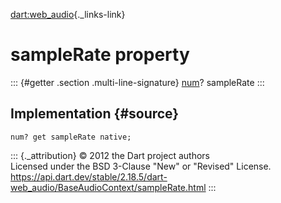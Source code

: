 [dart:web\_audio](../../dart-web_audio/dart-web_audio-library){._links-link}

sampleRate property
===================

::: {#getter .section .multi-line-signature}
[num](../../dart-core/num-class)? sampleRate
:::

Implementation {#source}
--------------

``` {.language-dart data-language="dart"}
num? get sampleRate native;
```

::: {._attribution}
© 2012 the Dart project authors\
Licensed under the BSD 3-Clause \"New\" or \"Revised\" License.\
<https://api.dart.dev/stable/2.18.5/dart-web_audio/BaseAudioContext/sampleRate.html>
:::
